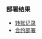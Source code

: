 ### 部署结果
- [转账记录](https://www.oklink.com/zh-cn/oec-test/tx/0x7168a7025c68976db1ae68e467076e7bc822dcc76b9e5585902320af678ff962)
- [合约部署](https://www.oklink.com/zh-cn/oec-test/address/0x42827bd63A08764c9437e49B871ABfe20687A2dB)